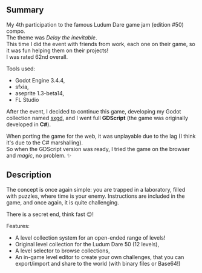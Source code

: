 ## Summary

My 4th participation to the famous Ludum Dare game jam (edition #50) compo.  
The theme was _Delay the inevitable_.  
This time I did the event with friends from work, each one on their game, so it was fun helping them on their projects!  
I was rated 62nd overall.

Tools used:

- Godot Engine 3.4.4,
- sfxia,
- aseprite 1.3-beta14,
- FL Studio

After the event, I decided to continue this game, developing my Godot collection named [sxgd](/projects/sxgd), and I went full **GDScript** (the game was originally developed in **C#**).

When porting the game for the web, it was unplayable due to the lag (I think it's due to the C# marshalling).  
So when the GDScript version was ready, I tried the game on the browser and _magic_, no problem. :sparkles:

## Description

The concept is once again simple: you are trapped in a laboratory, filled with puzzles, where time is your enemy.
Instructions are included in the game, and once again, it is quite challenging.

There is a secret end, think fast :wink:!

Features:

- A level collection system for an open-ended range of levels!
- Original level collection for the Ludum Dare 50 (12 levels),
- A level selector to browse collections,
- An in-game level editor to create your own challenges, that you can export/import and share to the world (with binary files or Base64!)
